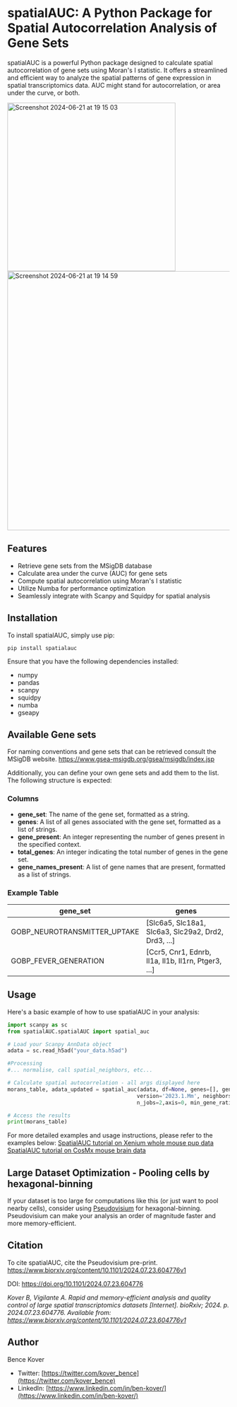 # spatialAUC: A Python Package for Spatial Autocorrelation Analysis of Gene Sets

spatialAUC is a powerful Python package designed to calculate spatial autocorrelation of gene sets using Moran's I statistic. It offers a streamlined and efficient way to analyze the spatial patterns of gene expression in spatial transcriptomics data. AUC might stand for autocorrelation, or area under the curve, or both.

<img width="381" alt="Screenshot 2024-06-21 at 19 15 03" src="https://github.com/BKover99/spatialAUC/assets/91386576/5784116d-958c-4188-95c2-e2edfd9865cb">
<img width="586" alt="Screenshot 2024-06-21 at 19 14 59" src="https://github.com/BKover99/spatialAUC/assets/91386576/d63cbb5d-4aea-44b8-a444-6632a1ea9060">


## Features

- Retrieve gene sets from the MSigDB database
- Calculate area under the curve (AUC) for gene sets
- Compute spatial autocorrelation using Moran's I statistic
- Utilize Numba for performance optimization
- Seamlessly integrate with Scanpy and Squidpy for spatial analysis

## Installation

To install spatialAUC, simply use pip:

```shell
pip install spatialauc
```

Ensure that you have the following dependencies installed:

- numpy
- pandas
- scanpy
- squidpy
- numba
- gseapy

## Available Gene sets
For naming conventions and gene sets that can be retrieved consult the MSigDB website.
https://www.gsea-msigdb.org/gsea/msigdb/index.jsp

Additionally, you can define your own gene sets and add them to the list.
The following structure is expected:
 
 ### Columns
 
 - **gene_set**: The name of the gene set, formatted as a string.
 - **genes**: A list of all genes associated with the gene set, formatted as a list of strings.
 - **gene_present**: An integer representing the number of genes present in the specified context.
 - **total_genes**: An integer indicating the total number of genes in the gene set.
 - **gene_names_present**: A list of gene names that are present, formatted as a list of strings.
 
 ### Example Table
 
 | gene_set                       | genes                                                                 |
 |--------------------------------|-----------------------------------------------------------------------|
 | GOBP_NEUROTRANSMITTER_UPTAKE   | [Slc6a5, Slc18a1, Slc6a3, Slc29a2, Drd2, Drd3, ...]                   |
 | GOBP_FEVER_GENERATION          | [Ccr5, Cnr1, Ednrb, Il1a, Il1b, Il1rn, Ptger3, ...]                   |



## Usage

Here's a basic example of how to use spatialAUC in your analysis:

```python
import scanpy as sc
from spatialAUC.spatialAUC import spatial_auc

# Load your Scanpy AnnData object
adata = sc.read_h5ad("your_data.h5ad")

#Processing
#... normalise, call spatial_neighbors, etc...

# Calculate spatial autocorrelation - all args displayed here
morans_table, adata_updated = spatial_auc(adata, df=None, genes=[], gene_sets=['m5.all', 'm2.all'],
                                         version='2023.1.Mm', neighbors_defined=True, n_perms=1000,
                                         n_jobs=2,axis=0, min_gene_ratio=0.3, min_gene_count=5)

# Access the results
print(morans_table)
```

For more detailed examples and usage instructions, please refer to the examples below:
[SpatialAUC tutorial on Xenium whole mouse pup data](https://github.com/BKover99/spatialAUC/blob/main/Tutorials/spatialAUC_tutorial_Xenium_whole_mouse_pup.ipynb)
[SpatialAUC tutorial on CosMx mouse brain data](https://github.com/BKover99/spatialAUC/blob/main/Tutorials/spatialAUC_tutorial_cosmx_mouse_brain.ipynb)
## Large Dataset Optimization - Pooling cells by hexagonal-binning

If your dataset is too large for computations like this (or just want to pool nearby cells), consider using [Pseudovisium](https://github.com/BKover99/Pseudovisium) for hexagonal-binning. Pseudovisium can make your analysis an order of magnitude faster and more memory-efficient.

## Citation
To cite spatialAUC, cite the Pseudovisium pre-print.
https://www.biorxiv.org/content/10.1101/2024.07.23.604776v1

DOI: https://doi.org/10.1101/2024.07.23.604776

*Kover B, Vigilante A. Rapid and memory-efficient analysis and quality control of large spatial transcriptomics datasets [Internet]. bioRxiv; 2024. p. 2024.07.23.604776. Available from: https://www.biorxiv.org/content/10.1101/2024.07.23.604776v1*


## Author

Bence Kover

- Twitter: [https://twitter.com/kover_bence](https://twitter.com/kover_bence)
- LinkedIn: [https://www.linkedin.com/in/ben-kover/](https://www.linkedin.com/in/ben-kover/)
